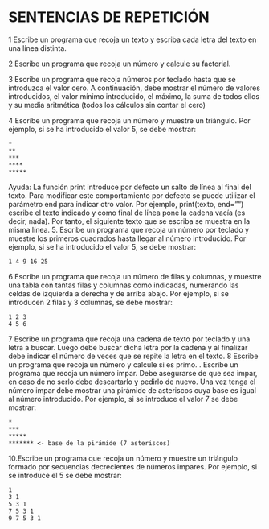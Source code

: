# SENTENCIAS DE REPETICIÓN

1 Escribe un programa que recoja un texto y escriba cada letra del texto en una línea distinta.

2 Escribe un programa que recoja un número y calcule su factorial.

3 Escribe un programa que recoja números por teclado hasta que se introduzca el valor cero. A continuación, debe mostrar el número de valores introducidos, el valor mínimo introducido, el máximo, la suma de todos ellos y su media aritmética (todos los cálculos sin contar el cero)

4 Escribe un programa que recoja un número y muestre un triángulo. Por ejemplo, si se ha introducido el valor 5, se debe mostrar:

```.
*
**
***
****
*****
```

Ayuda: La función print introduce por defecto un salto de línea al final del texto. Para modificar este comportamiento por defecto se puede utilizar el parámetro end para indicar otro valor. Por ejemplo, print(texto, end=””) escribe el texto indicado y como final de línea pone la cadena vacía (es decir, nada). Por tanto, el siguiente texto que se escriba se muestra en la misma línea. 5. Escribe un programa que recoja un número por teclado y muestre los primeros cuadrados hasta llegar al número introducido. Por ejemplo, si se ha introducido el valor 5, se debe mostrar:

`1 4 9 16 25`

6 Escribe un programa que recoja un número de filas y columnas, y muestre una tabla con tantas filas y columnas como indicadas, numerando las celdas de izquierda a derecha y de arriba abajo. Por ejemplo, si se introducen 2 filas y 3 columnas, se debe mostrar:

```.
1 2 3
4 5 6
```

7 Escribe un programa que recoja una cadena de texto por teclado y una letra a buscar. Luego debe buscar dicha letra por la cadena y al finalizar debe indicar el número de veces que se repite la letra en el texto.
8 Escribe un programa que recoja un número y calcule si es primo.
. Escribe un programa que recoja un número impar. Debe asegurarse de que sea impar, en caso de no serlo debe descartarlo y pedirlo de nuevo. Una vez tenga el número impar debe mostrar una pirámide de asteriscos cuya base es igual al número introducido. Por ejemplo, si se introduce el valor 7 se debe mostrar:

```.
*
***
*****
******* <- base de la pirámide (7 asteriscos)
```

10.Escribe un programa que recoja un número y muestre un triángulo formado por secuencias decrecientes de números impares. Por ejemplo, si se introduce el 5 se debe mostrar:

```,
1
3 1
5 3 1
7 5 3 1
9 7 5 3 1
```
